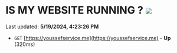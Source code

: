 # IS MY WEBSITE RUNNING ? [![](https://img.shields.io/static/v1?label=Sponsor&message=%E2%9D%A4&logo=GitHub&color=%23fe8e86)](https://github.com/sponsors/<username>)

Last updated: **5/19/2024, 4:23:26 PM**

- `GET` [https://youssefservice.me](https://youssefservice.me) - **Up** (320ms)
